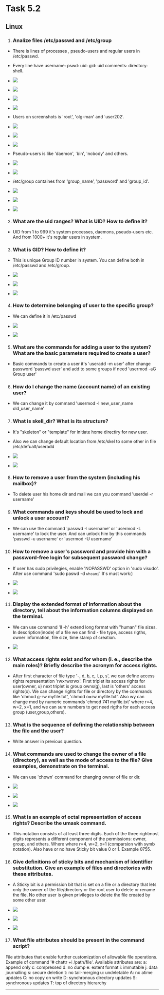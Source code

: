 # Task 5.2

## Linux

1. ### Analize files /etc/passwd and /etc/group

* There is lines of processes , pseudo-users and regular users in /etc/passwd. 

* Every line have 
username: pswd: uid: gid: uid comments: directory: shell.

* ![](img/sys1.png)

* ![](img/sys2.png)

* ![](img/sys5.png)

* ![](img/sys9.png)

* Users on screenshots is 'root', 'olg-man' and 'user202'.

* ![](img/sys3.png)

* ![](img/sys4.png)

* ![](img/sys6.png)

* Pseudo-users is like 'daemon', 'bin', 'nobody' and others.

* ![](img/sys7.png)

* ![](img/sys8.png)

* /etc/group containes from 'group_name', 'password' and 'group_id'.

* ![](img/sys12.png)

* ![](img/sys13.png)

* ![](img/sys14.png)

2. ### What are the uid ranges? What is UID? How to define it?

* UID from 1 to 999 it's system processes, daemons, pseudo-users etc. And from 1000+ it's regular users in system.

3. ### What is GID? How to define it?

* This is unique Group ID number in system. You can define both in  /etc/passwd and /etc/group. 

* ![](img/sys15.png)

* ![](img/sys16.png)

* ![](img/sys17.png)

4. ### How to determine belonging of user to the specific group? 

* We can define it in /etc/passwd

* ![](img/sys10.png)

* ![](img/sys11.png)

5. ### What are the commands for adding a user to the system? What are the basic parameters required to create a user?

* Basic commands to create a user it's 'useradd -m user' after change password 'passwd user' and add to some groups if need 'usermod -aG Group user'

6. ### How do I change the name (account name) of an existing user?

* We can change it by command 'usermod -l new_user_name old_user_name'

7. ### What is skell_dir? What is its structure?

* It's "skeleton" or "template" for initiate home directiry for new user. 

* Also we can change default location from /etc/skel to some other in file /etc/defualt/useradd

* ![](img/sys18.png)

* ![](img/sys19.png)

8. ### How to remove a user from the system (including his mailbox)?

* To delete user his home dir and mail we can you command 'userdel -r username'

9. ### What commands and keys should be used to lock and unlock a user account?

* We can use the command 'passwd -l username' or 'usermod -L username' to lock the user. And can unlock him by this commands 'passwd -u username' or 'usermod -U username'

10. ### How to remove a user's password and provide him with a password-free login for subsequent password change?

* If user has sudo privilegies, enable 'NOPASSWD' option in 'sudo visudo'. After use command 'sudo paswd -d `whoami`' It's must work:)

* ![](img/sys20.png)

* ![](img/sys21.png)

11. ### Display the extended format of information about the directory, tell about the information columns displayed on the terminal.

* We can use command 'll -h' extend long format with "human" file sizes. In description(inode) of a file we can find - file type, access rigths, owner information, file size, time stamp of creation.

* ![](img/sys22.png)

12. ### What access rights exist and for whom (i. e., describe the main roles)? Briefly describe the acronym for access rights.

* After first character of file type '-, d, b, c, l, p, s', we can define access rights representation 'rwxrwxrwx'. First triplet its access rights for user(owner, u) next triplet is group owns(g), last is 'others' access rights(o). We can change rights for file or directory by the commands like 'chmod g-rw myfile.txt', 'chmod o=rw myfile.txt'. Also wу can change mod by numeric commands 'chmod 741 myfile.txt' where r=4, w=2, x=1, and we can sum numbers to get need rigths for each access group (user,group,others). 

13. ### What is the sequence of defining the relationship between the file and the user?

* Write answer in previous question.

14. ### What commands are used to change the owner of a file (directory), as well as the mode of access to the file? Give examples, demonstrate on the terminal.

* We can use 'chown' command for changing owner of file or dir.

* ![](img/sys23.png)

* ![](img/sys24.png)

* ![](img/sys25.png)

15. ### What is an example of octal representation of access rights? Describe the umask command.

* This notation consists of at least three digits. Each of the three rightmost digits represents a different component of the permissions: owner, group, and others. Where where r=4, w=2, x=1 (comparsion with symb notation). Also have or no have Sticky bit value 0 or 1. Example 0755.

16. ### Give definitions of sticky bits and mechanism of identifier substitution. Give an example of files and directories with these attributes.

* A Sticky bit is a permission bit that is set on a file or a directory that lets only the owner of the file/directory or the root user to delete or rename the file. No other user is given privileges to delete the file created by some other user.

* ![](img/sys25.png)

* ![](img/sys27.png)

* ![](img/sys26.png)

17. ### What file attributes should be present in the command script?

File attributes that enable further customization of allowable file operations. Example of command '# chattr +i /path/file'.
Available attributes are:
a: append only
c: compressed
d: no dump
e: extent format
i: immutable
j: data journalling
s: secure deletion
t: no tail-merging
u: undeletable
A: no atime updates
C: no copy on write
D: synchronous directory updates
S: synchronous updates
T: top of directory hierarchy

-----------------------------------------------------
